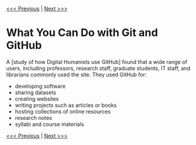 [<<< Previous](concept.md) | [Next >>>](commandline.md)  

# What You Can Do with Git and GitHub

A [study of how Digital Humanists use GitHub] found that a wide range of users, including professors, research staff, graduate students, IT staff, and librarians commonly used the site. They used GitHub for:
- developing software
- sharing datasets
- creating websites
- writing projects such as articles or books
- hosting collections of online resources
- research notes
- syllabi and course materials


[<<< Previous](concept.md) | [Next >>>](commandline.md)  
